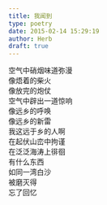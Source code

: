 ```yaml
---  
title: 我闻到  
type: poetry  
date: 2015-02-14 15:29:19  
author: Herb  
draft: true
---    
```

空气中硝烟味道弥漫    
像焐着的柴火    
像放完的炮仗    
空气中辟出一道惊响    
像远乡的呼唤    
像远乡的新雷    
我这远于乡的人啊    
在起伏山峦中拘谨    
在泛泛海涛上徘徊    
有什么东西    
如同一湾白沙    
被磨灭得    
忘了回忆  
